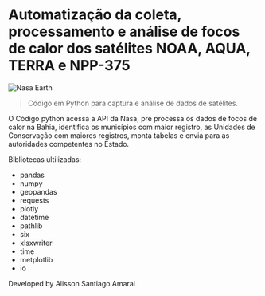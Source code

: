 # Automatização da coleta, processamento e análise de focos de calor dos satélites NOAA, AQUA, TERRA e NPP-375

![Nasa Earth](https://user-images.githubusercontent.com/67293732/150850914-4b996b66-6d4b-4ede-8573-3938702c5da3.JPG)

> Código em Python para captura e análise de dados de satélites.

O Código python acessa a API da Nasa, pré processa os dados de focos de calor na Bahia, identifica os municípios com maior registro, as Unidades de Conservação com maiores registros, monta tabelas e envia para as autoridades competentes no Estado.

Bibliotecas ultilizadas:
* pandas
* numpy
* geopandas
* requests
* plotly
* datetime
* pathlib
* six
* xlsxwriter
* time
* metplotlib
* io

Developed by Alisson Santiago Amaral
